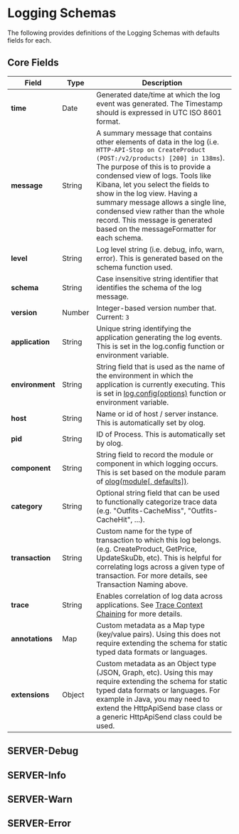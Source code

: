 # Logging Schemas
The following provides definitions of the Logging Schemas with defaults fields for each.

## Core Fields
|Field|Type|Description|
|-----|----|-----------|
|**time**|Date|Generated date/time at which the log event was generated. The Timestamp should is expressed in UTC ISO 8601 format.|
|**message**|String|A summary message that contains other elements of data in the log (i.e. `HTTP-API-Stop on CreateProduct (POST:/v2/products) [200] in 138ms`).  The purpose of this is to provide a condensed view of logs.  Tools like Kibana, let you select the fields to show in the log view.  Having a summary message allows a single line, condensed view rather than the whole record.  This message is generated based on the messageFormatter for each schema.|
|**level**|String|Log level string (i.e. debug, info, warn, error).  This is generated based on the schema function used.|
|**schema**|String|Case insensitive string identifier that identifies the schema of the log message.|
|**version**|Number|Integer-based version number that.  Current: `3`|
|**application**|String|Unique string identifying the application generating the log events.  This is set in the log.config function or environment variable.|
|**environment**|String|String field that is used as the name of the environment in which the application is currently executing.  This is set in [log.config(options)](README.md#logconfigoptions) function or environment variable.|
|**host**|String|Name or id of host / server instance.  This is automatically set by olog.|
|**pid**|String|ID of Process.  This is automatically set by olog.|
|**component**|String|String field to record the module or component in which logging occurs.  This is set based on the module param of [olog(module\[, defaults\])](.#ologmodule-defaults).|
|**category**|String|Optional string field that can be used to functionally categorize trace data (e.g. "Outfits-CacheMiss", "Outfits-CacheHit", ...).|
|**transaction**|String|Custom name for the type of transaction to which this log belongs. (e.g. CreateProduct, GetPrice, UpdateSkuDb, etc).  This is helpful for correlating logs across a given type of transaction. For more details, see Transaction Naming above.|
|**trace**|String|Enables correlation of log data across applications. See [Trace Context Chaining](tracing/Trace-Context-Chaining.md) for more details.|
|**annotations**|Map|Custom metadata as a Map type (key/value pairs).  Using this does not require extending the schema for static typed data formats or languages.|
|**extensions**|Object|Custom metadata as an Object type (JSON, Graph, etc).  Using this may require extending the schema for static typed data formats or languages.  For example in Java, you may need to extend the HttpApiSend base class or a generic HttpApiSend<T> class could be used.|

## SERVER-Debug

## SERVER-Info

## SERVER-Warn

## SERVER-Error
